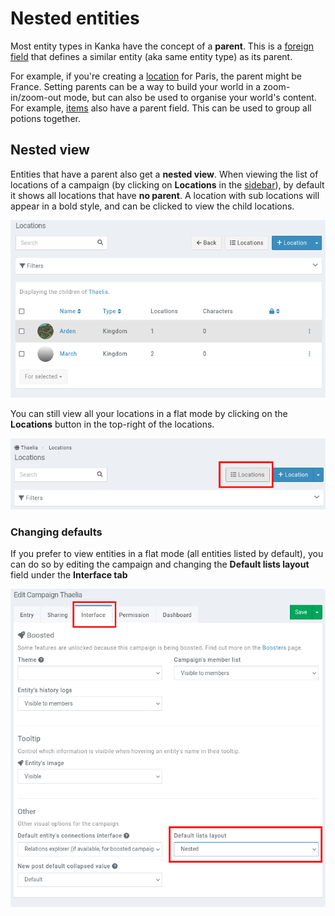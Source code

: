 # Nested entities

Most entity types in Kanka have the concept of a **parent**. This is a [foreign field](/entities/foreign-field) that defines a similar entity (aka same entity type) as its parent.

For example, if you're creating a [location](/entities/locations) for Paris, the parent might be France. Setting parents can be a way to build your world in a zoom-in/zoom-out mode, but can also be used to organise your world's content. For example, [items](/entities/items) also have a parent field. This can be used to group all potions together.

## Nested view

Entities that have a parent also get a **nested view**. When viewing the list of locations of a campaign (by clicking on **Locations** in the [sidebar](/features/campaign/sidebar)), by default it shows all locations that have **no parent**. A location with sub locations will appear in a bold style, and can be clicked to view the child locations.

![Nested view with child locations](img/nested.png)


You can still view all your locations in a flat mode by clicking on the **Locations** button in the top-right of the locations.

![Switching to a flat view](img/nested-flat.png)


### Changing defaults

If you prefer to view entities in a flat mode (all entities listed by default), you can do so by editing the campaign and changing the **Default lists layout** field under the **Interface tab**


![Disabling the default nested view](img/nested-edit.png)


